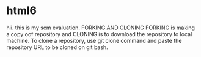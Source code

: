 # html6
hii. this is my scm evaluation.
FORKING AND CLONING
FORKING is making a copy oof repository and CLONING is to download the repository to local machine.
To clone a repository, use git clone command and paste the repository URL to be cloned on git bash. 

